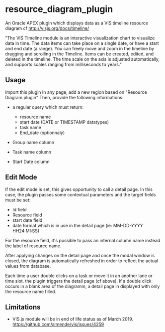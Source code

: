 # resource_diagram_plugin
An Oracle APEX plugin which displays data as a VIS timeline resource diagram
cf http://visjs.org/docs/timeline/

"The VIS Timeline module is an interactive visualization chart to visualize data in time. The data items can take place on a single date, or have a start and end date (a range). You can freely move and zoom in the timeline by dragging and scrolling in the Timeline. Items can be created, edited, and deleted in the timeline. The time scale on the axis is adjusted automatically, and supports scales ranging from milliseconds to years."

## Usage
Import this plugin
In any page, add a new region based on "Resource Diagram plugin"
Then, provide the following informations:
- a regular query which must return:
   - resource name
   - start date (DATE or TIMESTAMP datatypes)
   - task name
   - End_date (optionnaly)

- Group name column
- Task name column
- Start Date column

## Edit Mode
If the edit mode is set, this gives opportunity to call a detail page.
In this case, the plugin passes some contextual parameters and the target fields must be set:
- Id field
- Resource field
- start date field
- date format which is in use in the detail page (ie: MM-DD-YYYY HH24:MI:SS)

For the resource field, it's possible to pass an internal column name instead the label of resource name.

After applying changes on the detail page and once the modal window is closed, the diagram is automatically refreshed in order to reflect the actual values from database.

Each time a user double clicks on a task or move it in an another lane or time slot, the plugin triggers the detail page (cf above).
If a double click occurs in a blank area of the diagramm, a detail page in displayed with only the resource name filled.

## Limitations

- VIS.js module will be in end of life status as of March 2019.
https://github.com/almende/vis/issues/4259

